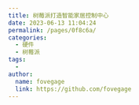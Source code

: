 ```yaml
---
title: 树莓派打造智能家居控制中心
date: 2023-06-13 11:04:24
permalink: /pages/0f8c6a/
categories:
  - 硬件
  - 树莓派
tags:
  - 
author: 
  name: fovegage
  link: https://github.com/fovegage
---
```

